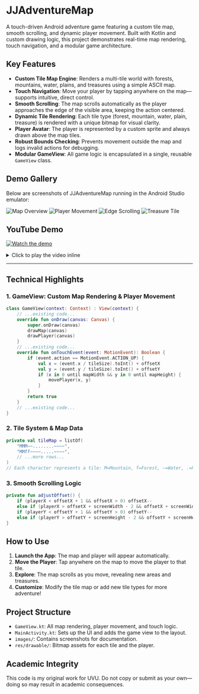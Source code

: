 # JJAdventureMap

A touch-driven Android adventure game featuring a custom tile map, smooth scrolling, and dynamic player movement. Built with Kotlin and custom drawing logic, this project demonstrates real-time map rendering, touch navigation, and a modular game architecture.

## Key Features

- **Custom Tile Map Engine**: Renders a multi-tile world with forests, mountains, water, plains, and treasures using a simple ASCII map.
- **Touch Navigation**: Move your player by tapping anywhere on the map—supports intuitive, direct control.
- **Smooth Scrolling**: The map scrolls automatically as the player approaches the edge of the visible area, keeping the action centered.
- **Dynamic Tile Rendering**: Each tile type (forest, mountain, water, plain, treasure) is rendered with a unique bitmap for visual clarity.
- **Player Avatar**: The player is represented by a custom sprite and always drawn above the map tiles.
- **Robust Bounds Checking**: Prevents movement outside the map and logs invalid actions for debugging.
- **Modular GameView**: All game logic is encapsulated in a single, reusable `GameView` class.

## Demo Gallery

Below are screenshots of JJAdventureMap running in the Android Studio emulator:

![Map Overview](images/img-1.png)
![Player Movement](images/img-2.png)
![Edge Scrolling](images/img-3.png)
![Treasure Tile](images/img-4.png)

## YouTube Demo

[![Watch the demo](https://img.youtube.com/vi/YrR7m8snaIQ/0.jpg)](https://youtu.be/YrR7m8snaIQ)

<details>
<summary>Click to play the video inline</summary>

[![JJAdventureMap Demo](https://img.youtube.com/vi/YrR7m8snaIQ/0.jpg)](https://youtu.be/YrR7m8snaIQ)

</details>

---

## Technical Highlights

### 1. GameView: Custom Map Rendering & Player Movement
```kotlin
class GameView(context: Context) : View(context) {
    // ...existing code...
    override fun onDraw(canvas: Canvas) {
        super.onDraw(canvas)
        drawMap(canvas)
        drawPlayer(canvas)
    }
    // ...existing code...
    override fun onTouchEvent(event: MotionEvent): Boolean {
        if (event.action == MotionEvent.ACTION_UP) {
            val x = (event.x / tileSize).toInt() + offsetX
            val y = (event.y / tileSize).toInt() + offsetY
            if (x in 0 until mapWidth && y in 0 until mapHeight) {
                movePlayer(x, y)
            }
        }
        return true
    }
    // ...existing code...
}
```

### 2. Tile System & Map Data
```kotlin
private val tileMap = listOf(
    "MMM~~........~~~~",
    "MMff~~~~.....~~~~",
    // ...more rows...
)
// Each character represents a tile: M=Mountain, f=Forest, ~=Water, .=Plain, t=Treasure
```

### 3. Smooth Scrolling Logic
```kotlin
private fun adjustOffset() {
    if (playerX < offsetX + 1 && offsetX > 0) offsetX--
    else if (playerX > offsetX + screenWidth - 2 && offsetX + screenWidth < mapWidth) offsetX++
    if (playerY < offsetY + 1 && offsetY > 0) offsetY--
    else if (playerY > offsetY + screenHeight - 2 && offsetY + screenHeight < mapHeight) offsetY++
}
```

## How to Use

1. **Launch the App**: The map and player will appear automatically.
2. **Move the Player**: Tap anywhere on the map to move the player to that tile.
3. **Explore**: The map scrolls as you move, revealing new areas and treasures.
4. **Customize**: Modify the tile map or add new tile types for more adventure!

## Project Structure

- `GameView.kt`: All map rendering, player movement, and touch logic.
- `MainActivity.kt`: Sets up the UI and adds the game view to the layout.
- `images/`: Contains screenshots for documentation.
- `res/drawable/`: Bitmap assets for each tile and the player.

## Academic Integrity

This code is my original work for UVU. Do not copy or submit as your own—doing so may result in academic consequences.

